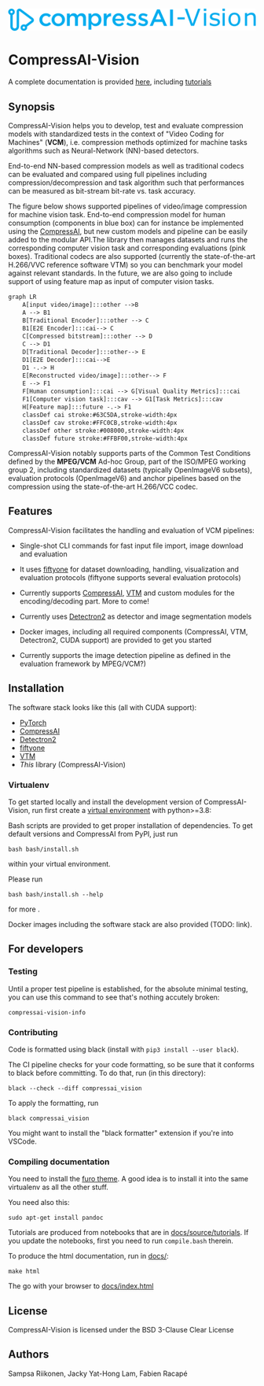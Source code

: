 ![CompressAI-Vision-logo](assets/compressai-vision-logo.png)

# CompressAI-Vision

A complete documentation is provided [here](https://interdigitalinc.github.io/CompressAI-Vision/index.html), including [tutorials](https://interdigitalinc.github.io/CompressAI-Vision/tutorials)

## Synopsis

CompressAI-Vision helps you to develop, test and evaluate compression models with standardized tests in the context of "Video Coding for Machines" (**VCM**), i.e. compression methods optimized for machine tasks algorithms such as Neural-Network (NN)-based detectors.

End-to-end NN-based compression models as well as traditional codecs can be evaluated and compared using full pipelines including compression/decompression and task algorithm such that performances can be measured as bit-stream bit-rate vs. task accuracy.

The figure below shows supported pipelines of video/image compression for machine vision task.
End-to-end compression model for human consumption (components in blue box) can for instance be implemented using the [CompressAI](https://interdigitalinc.github.io/CompressAI), but new custom models and pipeline can be easily added to the modular API.The library then manages datasets and runs the corresponding computer vision task and corresponding evaluations (pink boxes). Traditional codecs are also supported (currently the state-of-the-art H.266/VVC reference software VTM) so you can benchmark your model against relevant standards. In the future, we are also going to include support of using feature map as input of computer vision tasks.

```mermaid
graph LR
    A[input video/image]:::other -->B
    A --> B1
    B[Traditional Encoder]:::other --> C
    B1[E2E Encoder]:::cai--> C
    C[Compressed bitstream]:::other --> D
    C --> D1
    D[Traditional Decoder]:::other--> E
    D1[E2E Decoder]:::cai-->E
    D1 -.-> H
    E[Reconstructed video/image]:::other--> F
    E --> F1
    F[Human consumption]:::cai --> G[Visual Quality Metrics]:::cai
    F1[Computer vision task]:::cav --> G1[Task Metrics]:::cav
    H[Feature map]:::future -.-> F1
    classDef cai stroke:#63C5DA,stroke-width:4px
    classDef cav stroke:#FFC0CB,stroke-width:4px
    classDef other stroke:#008000,stroke-width:4px
    classDef future stroke:#FFBF00,stroke-width:4px
```

CompressAI-Vision notably supports parts of the Common Test Conditions defined by the **MPEG/VCM** Ad-hoc Group, part of the ISO/MPEG working group 2, including standardized datasets (typically OpenImageV6 subsets), evaluation protocols (OpenImageV6) and anchor pipelines based on the compression using the state-of-the-art H.266/VCC codec.

## Features

CompressAI-Vision facilitates the handling and evaluation of VCM pipelines:

- Single-shot CLI commands for fast input file import, image download and evaluation

- It uses [fiftyone](https://voxel51.com/docs/fiftyone/) for dataset downloading, handling, visualization and evaluation protocols (fiftyone supports several evaluation protocols)

- Currently supports [CompressAI](https://interdigitalinc.github.io/CompressAI), [VTM](https://vcgit.hhi.fraunhofer.de/jvet/VVCSoftware_VTM) and custom modules for the encoding/decoding part. More to come!

- Currently uses [Detectron2](https://detectron2.readthedocs.io/en/latest/index.html) as detector and image segmentation models

- Docker images, including all required components (CompressAI, VTM, Detectron2, CUDA support) are provided to get you started

- Currently supports the image detection pipeline as defined in the evaluation framework by MPEG/VCM?)

## Installation

The software stack looks like this (all with CUDA support):

- [PyTorch](https://pytorch.org/)
- [CompressAI](https://interdigitalinc.github.io/CompressAI)
- [Detectron2](https://detectron2.readthedocs.io/en/latest/index.html)
- [fiftyone](https://voxel51.com/docs/fiftyone/)
- [VTM](https://vcgit.hhi.fraunhofer.de/jvet/VVCSoftware_VTM)
- _This_ library (CompressAI-Vision)

### Virtualenv

To get started locally and install the development version of CompressAI-Vision, run
first create a [virtual environment](https://docs.python.org/3.8/library/venv.html) with python>=3.8:

Bash scripts are provided to get proper installation of dependencies. To get default versions and CompressAI from PyPI, just run
```
bash bash/install.sh
```
within your virtual environment.

Please run
```
bash bash/install.sh --help
```
for more .

Docker images including the software stack are also provided (TODO: link).

## For developers

### Testing

Until a proper test pipeline is established, for the absolute minimal testing, you can use this command to see that's nothing accutely broken:
```
compressai-vision-info
```

### Contributing

Code is formatted using black (install with ``pip3 install --user black``).

The CI pipeline checks for your code formatting, so be sure that it conforms to black before committing.  To do that, run (in this directory):
```
black --check --diff compressai_vision
```
To apply the formatting, run
```
black compressai_vision
```
You might want to install the "black formatter" extension if you're into VSCode.

### Compiling documentation

You need to install the [furo theme](https://github.com/pradyunsg/furo).  A good idea is to install it into the same virtualenv as all the other stuff.

You need also this:
```
sudo apt-get install pandoc
```

Tutorials are produced from notebooks that are in [docs/source/tutorials](docs/source/tutorials).  If you update the notebooks, first you need to run ``compile.bash`` therein.

To produce the html documentation, run in [docs/](docs/):
```
make html
```
The go with your browser to [docs/index.html](docs/index.html)

## License

CompressAI-Vision is licensed under the BSD 3-Clause Clear License

## Authors

Sampsa Riikonen, Jacky Yat-Hong Lam, Fabien Racapé
